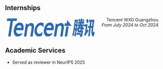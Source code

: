## Internships


<div style="text-align: right;">
    <img align="left" src="/static/assets/img/tencent.png" width="300" height="70"/> 
    Tencent WXG Guangzhou 
    <i> From July 2024 to Oct 2024</i>
</div>

<br>
<br>


## Academic Services 
* Served as reviewer in NeurIPS 2025


